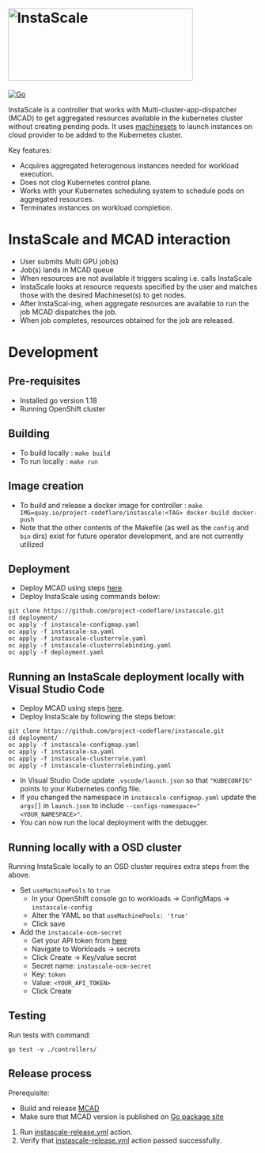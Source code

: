 # <img src=https://user-images.githubusercontent.com/10506868/216672268-12630923-d9a4-4298-82d3-d07d28b8a234.png alt=InstaScale width=373 height=146 title=InstaScale>

[![Go](https://github.com/project-codeflare/instascale/actions/workflows/go.yml/badge.svg?branch=main)](https://github.com/project-codeflare/instascale/actions/workflows/go.yml)

InstaScale is a controller that works with Multi-cluster-app-dispatcher (MCAD) to get aggregated resources available in the kubernetes cluster without creating pending pods. It uses [machinesets](https://github.com/openshift/machine-api-operator) to launch instances on cloud provider to be added to the Kubernetes cluster.

Key features:
- Acquires aggregated heterogenous instances needed for workload execution.
- Does not clog Kubernetes control plane.
- Works with your Kubernetes scheduling system to schedule pods on aggregated resources.
- Terminates instances on workload completion.


# InstaScale and MCAD interaction
- User submits Multi GPU job(s)
- Job(s) lands in MCAD queue
- When resources are not available it triggers scaling i.e. calls InstaScale
- InstaScale looks at resource requests specified by the user and matches those with the desired Machineset(s) to get nodes.
- After InstaScal-ing, when aggregate resources are available to run the job MCAD dispatches the job.
- When job completes, resources obtained for the job are released.

# Development

## Pre-requisites
-  Installed go version 1.18
-  Running OpenShift cluster

## Building
- To build locally : `make build`
- To run locally : `make run`
## Image creation
- To build and release a docker image for controller : `make IMG=quay.io/project-codeflare/instascale:<TAG> docker-build docker-push`
- Note that the other contents of the Makefile (as well as the `config` and `bin` dirs) exist for future operator development, and are not currently utilized
## Deployment
- Deploy MCAD using steps [here](https://github.com/project-codeflare/multi-cluster-app-dispatcher/blob/main/doc/deploy/deployment.md).
- Deploy InstaScale using commands below:
```
git clone https://github.com/project-codeflare/instascale.git
cd deployment/
oc apply -f instascale-configmap.yaml
oc apply -f instascale-sa.yaml
oc apply -f instascale-clusterrole.yaml
oc apply -f instascale-clusterrolebinding.yaml
oc apply -f deployment.yaml
```
## Running an InstaScale deployment locally with Visual Studio Code
- Deploy MCAD using steps [here](https://github.com/project-codeflare/multi-cluster-app-dispatcher/blob/main/doc/deploy/deployment.md).
- Deploy InstaScale by following the steps below:
```
git clone https://github.com/project-codeflare/instascale.git
cd deployment/
oc apply -f instascale-configmap.yaml
oc apply -f instascale-sa.yaml
oc apply -f instascale-clusterrole.yaml
oc apply -f instascale-clusterrolebinding.yaml
```
- In Visual Studio Code update `.vscode/launch.json` so that `"KUBECONFIG"` points to your Kubernetes config file.<br>
- If you changed the namespace in `instascale-configmap.yaml` update the `args[]` in `launch.json` to include `--configs-namespace="<YOUR_NAMESPACE>"`.<br>
- You can now run the local deployment with the debugger.
## Running locally with a OSD cluster
Running InstaScale locally to an OSD cluster requires extra steps from the above.
- Set `useMachinePools` to `true`
    - In your OpenShift console go to workloads -> ConfigMaps -> `instascale-config`
    - Alter the YAML so that `useMachinePools: 'true'`
    - Click save
- Add the `instascale-ocm-secret` 
    - Get your API token from [here](https://console.redhat.com/openshift/token)
    - Navigate to Workloads -> secrets
    - Click Create -> Key/value secret
    - Secret name: `instascale-ocm-secret`
    - Key: `token`
    - Value: `<YOUR_API_TOKEN>`
    - Click Create
## Testing

Run tests with command: 
``` 
go test -v ./controllers/

```

## Release process


Prerequisite:
- Build and release [MCAD](https://github.com/project-codeflare/multi-cluster-app-dispatcher)
- Make sure that MCAD version is published on [Go package site](https://pkg.go.dev/github.com/project-codeflare/multi-cluster-app-dispatcher?tab=versions)


1. Run [instascale-release.yml](https://github.com/project-codeflare/instascale/actions/workflows/instascale-release.yml) action.
2. Verify that [instascale-release.yml](https://github.com/project-codeflare/instascale/actions/workflows/instascale-release.yml) action passed successfully.

